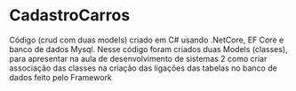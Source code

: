 # CadastroCarros
 Código (crud com duas models)  criado em C# usando .NetCore, EF Core e banco de dados Mysql. Nesse código foram criados duas Models (classes), para apresentar na aula de desenvolvimento de sistemas 2 como criar associação das classes na criação das ligações das tabelas no banco de dados feito pelo Framework
